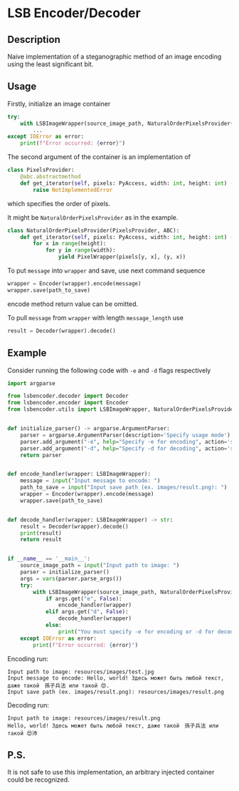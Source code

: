 # LSB Encoder/Decoder

## Description
Naive implementation of a steganographic method of an image encoding using the least significant bit.

## Usage
Firstly, initialize an image container
```python
try:
    with LSBImageWrapper(source_image_path, NaturalOrderPixelsProvider()) as wrapper:
        ...
except IOError as error:
    print(f"Error occurred: {error}")
```

The second argument of the container is an implementation of 
```python
class PixelsProvider:
    @abc.abstractmethod
    def get_iterator(self, pixels: PyAccess, width: int, height: int) -> Iterator[PixelWrapper]:
        raise NotImplementedError
```
which specifies the order of pixels.

It might be `NaturalOrderPixelsProvider` as in the example.
```python
class NaturalOrderPixelsProvider(PixelsProvider, ABC):
    def get_iterator(self, pixels: PyAccess, width: int, height: int) -> Iterator[PixelWrapper]:
        for x in range(height):
            for y in range(width):
                yield PixelWrapper(pixels[y, x], (y, x))
```

To put `message` into `wrapper` and save, use next command sequence
```python
wrapper = Encoder(wrapper).encode(message)
wrapper.save(path_to_save)
```
encode method return value can be omitted.

To pull `message` from `wrapper` with length `message_length` use
```python
result = Decoder(wrapper).decode()
```

## Example
Consider running the following code with `-e` and `-d` flags respectively

```python
import argparse

from lsbencoder.decoder import Decoder
from lsbencoder.encoder import Encoder
from lsbencoder.utils import LSBImageWrapper, NaturalOrderPixelsProvider


def initialize_parser() -> argparse.ArgumentParser:
    parser = argparse.ArgumentParser(description='Specify usage mode')
    parser.add_argument("-e", help="Specify -e for encoding", action='store_true')
    parser.add_argument("-d", help="Specify -d for decoding", action='store_true')
    return parser


def encode_handler(wrapper: LSBImageWrapper):
    message = input("Input message to encode: ")
    path_to_save = input("Input save path (ex. images/result.png): ")
    wrapper = Encoder(wrapper).encode(message)
    wrapper.save(path_to_save)


def decode_handler(wrapper: LSBImageWrapper) -> str:
    result = Decoder(wrapper).decode()
    print(result)
    return result


if __name__ == '__main__':
    source_image_path = input("Input path to image: ")
    parser = initialize_parser()
    args = vars(parser.parse_args())
    try:
        with LSBImageWrapper(source_image_path, NaturalOrderPixelsProvider()) as wrapper:
            if args.get("e", False):
                encode_handler(wrapper)
            elif args.get("d", False):
                decode_handler(wrapper)
            else:
                print("You must specify -e for encoding or -d for decoding")
    except IOError as error:
        print(f"Error occurred: {error}")
```

Encoding run:
```
Input path to image: resources/images/test.jpg
Input message to encode: Hello, world! Здесь может быть любой текст, даже такой　孫子兵法 или такой 😍.
Input save path (ex. images/result.png): resources/images/result.png
```

Decoding run:
```
Input path to image: resources/images/result.png
Hello, world! Здесь может быть любой текст, даже такой　孫子兵法 или такой 😍沛
```

## P.S.
It is not safe to use this implementation, an arbitrary injected container could be recognized.
